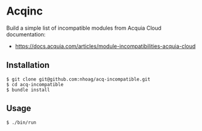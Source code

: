 # Acqinc

Build a simple list of incompatible modules from Acquia Cloud documentation:

* https://docs.acquia.com/articles/module-incompatibilities-acquia-cloud

## Installation

```
$ git clone git@github.com:nhoag/acq-incompatible.git
$ cd acq-incompatible
$ bundle install
```

## Usage

```
$ ./bin/run
```
